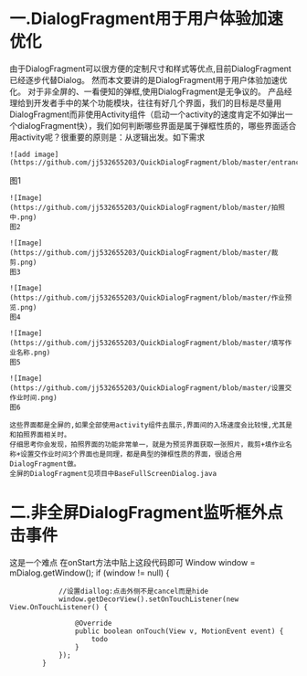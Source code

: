 # 一.DialogFragment用于用户体验加速优化
由于DialogFragment可以很方便的定制尺寸和样式等优点,目前DialogFragment已经逐步代替Dialog。
然而本文要讲的是DialogFragment用于用户体验加速优化。
    对于非全屏的、一看便知的弹框,使用DialogFragment是无争议的。
    产品经理给到开发者手中的某个功能模块，往往有好几个界面，我们的目标是尽量用DialogFragment而非使用Activity组件（启动一个activity的速度肯定不如弹出一个dialogFragment快），我们如何判断哪些界面是属于弹框性质的，哪些界面适合用activity呢？很重要的原则是：从逻辑出发。如下需求
    
    ![add image](https://github.com/jj532655203/QuickDialogFragment/blob/master/entrance.png)
图1
    
    ![Image](https://github.com/jj532655203/QuickDialogFragment/blob/master/拍照中.png)
    图2
    
    ![Image](https://github.com/jj532655203/QuickDialogFragment/blob/master/裁剪.png)
    图3
    
    ![Image](https://github.com/jj532655203/QuickDialogFragment/blob/master/作业预览.png)
    图4
    
    ![Image](https://github.com/jj532655203/QuickDialogFragment/blob/master/填写作业名称.png)
    图5
    
    ![Image](https://github.com/jj532655203/QuickDialogFragment/blob/master/设置交作业时间.png)
    图6
    
    这些界面都是全屏的,如果全部使用activity组件去展示,界面间的入场速度会比较慢,尤其是和拍照界面相关时。
    仔细思考你会发现，拍照界面的功能非常单一，就是为预览界面获取一张照片，裁剪+填作业名称+设置交作业时间3个界面也是同理，都是典型的弹框性质的界面，很适合用DialogFragment做。
    全屏的DialogFragment见项目中BaseFullScreenDialog.java
    
    
# 二.非全屏DialogFragment监听框外点击事件
这是一个难点
在onStart方法中贴上这段代码即可
            Window window = mDialog.getWindow();
            if (window != null) {

                //设置diallog:点击外侧不是cancel而是hide
                window.getDecorView().setOnTouchListener(new View.OnTouchListener() {

                    @Override
                    public boolean onTouch(View v, MotionEvent event) {
                        todo
                    }
                });
            }
